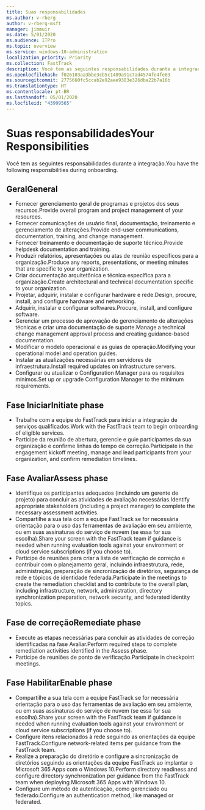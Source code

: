```yaml
---
title: Suas responsabilidades
ms.author: v-rberg
author: v-rberg-msft
manager: jimmuir
ms.date: 5/01/2020
ms.audience: ITPro
ms.topic: overview
ms.service: windows-10-administration
localization_priority: Priority
ms.collection: FastTrack
description: Você tem as seguintes responsabilidades durante a integração do Windows 10.
ms.openlocfilehash: f026103aa3bbe3cb5c1409a91c7ad4574fe4fe03
ms.sourcegitcommit: 2775660fc5ccab2e92aee9383e326dba22b7a16b
ms.translationtype: HT
ms.contentlocale: pt-BR
ms.lasthandoff: 05/01/2020
ms.locfileid: "43999565"
---
```

# <a name="your-responsibilities"></a><span data-ttu-id="5a779-103">Suas responsabilidades</span><span class="sxs-lookup"><span data-stu-id="5a779-103">Your Responsibilities</span></span>

<span data-ttu-id="5a779-104">Você tem as seguintes responsabilidades durante a integração.</span><span class="sxs-lookup"><span data-stu-id="5a779-104">You have the following responsibilities during onboarding.</span></span>

## <a name="general"></a><span data-ttu-id="5a779-105">Geral</span><span class="sxs-lookup"><span data-stu-id="5a779-105">General</span></span>

- <span data-ttu-id="5a779-106">Fornecer gerenciamento geral de programas e projetos dos seus recursos.</span><span class="sxs-lookup"><span data-stu-id="5a779-106">Provide overall program and project management of your resources.</span></span>
- <span data-ttu-id="5a779-107">Fornecer comunicações de usuário final, documentação, treinamento e gerenciamento de alterações.</span><span class="sxs-lookup"><span data-stu-id="5a779-107">Provide end-user communications, documentation, training, and change management.</span></span>
- <span data-ttu-id="5a779-108">Fornecer treinamento e documentação de suporte técnico.</span><span class="sxs-lookup"><span data-stu-id="5a779-108">Provide helpdesk documentation and training.</span></span>
- <span data-ttu-id="5a779-109">Produzir relatórios, apresentações ou atas de reunião específicos para a organização.</span><span class="sxs-lookup"><span data-stu-id="5a779-109">Produce any reports, presentations, or meeting minutes that are specific to your organization.</span></span>
- <span data-ttu-id="5a779-110">Criar documentação arquitetônica e técnica específica para a organização.</span><span class="sxs-lookup"><span data-stu-id="5a779-110">Create architectural and technical documentation specific to your organization.</span></span>
- <span data-ttu-id="5a779-111">Projetar, adquirir, instalar e configurar hardware e rede.</span><span class="sxs-lookup"><span data-stu-id="5a779-111">Design, procure, install, and configure hardware and networking.</span></span>
- <span data-ttu-id="5a779-112">Adquirir, instalar e configurar softwares.</span><span class="sxs-lookup"><span data-stu-id="5a779-112">Procure, install, and configure software.</span></span>
- <span data-ttu-id="5a779-113">Gerenciar um processo de aprovação de gerenciamento de alterações técnicas e criar uma documentação de suporte.</span><span class="sxs-lookup"><span data-stu-id="5a779-113">Manage a technical change management approval process and creating guidance-based documentation.</span></span>
- <span data-ttu-id="5a779-114">Modificar o modelo operacional e as guias de operação.</span><span class="sxs-lookup"><span data-stu-id="5a779-114">Modifying your operational model and operation guides.</span></span>
- <span data-ttu-id="5a779-115">Instalar as atualizações necessárias em servidores de infraestrutura.</span><span class="sxs-lookup"><span data-stu-id="5a779-115">Install required updates on infrastructure servers.</span></span>
- <span data-ttu-id="5a779-116">Configurar ou atualizar o Configuration Manager para os requisitos mínimos.</span><span class="sxs-lookup"><span data-stu-id="5a779-116">Set up or upgrade Configuration Manager to the minimum requirements.</span></span>

## <a name="initiate-phase"></a><span data-ttu-id="5a779-117">Fase Iniciar</span><span class="sxs-lookup"><span data-stu-id="5a779-117">Initiate phase</span></span>

- <span data-ttu-id="5a779-118">Trabalhe com a equipe do FastTrack para iniciar a integração de serviços qualificados.</span><span class="sxs-lookup"><span data-stu-id="5a779-118">Work with the FastTrack team to begin onboarding of eligible services.</span></span>
- <span data-ttu-id="5a779-119">Participe da reunião de abertura, gerencie e guie participantes da sua organização e confirme linhas do tempo de correção.</span><span class="sxs-lookup"><span data-stu-id="5a779-119">Participate in the engagement kickoff meeting, manage and lead participants from your organization, and confirm remediation timelines.</span></span>

## <a name="assess-phase"></a><span data-ttu-id="5a779-120">Fase Avaliar</span><span class="sxs-lookup"><span data-stu-id="5a779-120">Assess phase</span></span>

- <span data-ttu-id="5a779-121">Identifique os participantes adequados (incluindo um gerente de projeto) para concluir as atividades de avaliação necessárias.</span><span class="sxs-lookup"><span data-stu-id="5a779-121">Identify appropriate stakeholders (including a project manager) to complete the necessary assessment activities.</span></span>
- <span data-ttu-id="5a779-122">Compartilhe a sua tela com a equipe FastTrack se for necessária orientação para o uso das ferramentas de avaliação em seu ambiente, ou em suas assinaturas do serviço de nuvem (se essa for sua escolha).</span><span class="sxs-lookup"><span data-stu-id="5a779-122">Share your screen with the FastTrack team if guidance is needed when running evaluation tools against your environment or cloud service subscriptions (if you choose to).</span></span>
- <span data-ttu-id="5a779-123">Participe de reuniões para criar a lista de verificação de correção e contribuir com o planejamento geral, incluindo infraestrutura, rede, administração, preparação de sincronização de diretórios, segurança de rede e tópicos de identidade federada.</span><span class="sxs-lookup"><span data-stu-id="5a779-123">Participate in the meetings to create the remediation checklist and to contribute to the overall plan, including infrastructure, network, administration, directory synchronization preparation, network security, and federated identity topics.</span></span>

## <a name="remediate-phase"></a><span data-ttu-id="5a779-124">Fase de correção</span><span class="sxs-lookup"><span data-stu-id="5a779-124">Remediate phase</span></span>

- <span data-ttu-id="5a779-125">Execute as etapas necessárias para concluir as atividades de correção identificadas na fase Avaliar.</span><span class="sxs-lookup"><span data-stu-id="5a779-125">Perform required steps to complete remediation activities identified in the Assess phase.</span></span>
- <span data-ttu-id="5a779-126">Participe de reuniões de ponto de verificação.</span><span class="sxs-lookup"><span data-stu-id="5a779-126">Participate in checkpoint meetings.</span></span>

## <a name="enable-phase"></a><span data-ttu-id="5a779-127">Fase Habilitar</span><span class="sxs-lookup"><span data-stu-id="5a779-127">Enable phase</span></span>

- <span data-ttu-id="5a779-128">Compartilhe a sua tela com a equipe FastTrack se for necessária orientação para o uso das ferramentas de avaliação em seu ambiente, ou em suas assinaturas do serviço de nuvem (se essa for sua escolha).</span><span class="sxs-lookup"><span data-stu-id="5a779-128">Share your screen with the FastTrack team if guidance is needed when running evaluation tools against your environment or cloud service subscriptions (if you choose to).</span></span>
- <span data-ttu-id="5a779-129">Configure itens relacionados à rede seguindo as orientações da equipe FastTrack.</span><span class="sxs-lookup"><span data-stu-id="5a779-129">Configure network-related items per guidance from the FastTrack team.</span></span>
- <span data-ttu-id="5a779-130">Realize a preparação do diretório e configure a sincronização de diretórios seguindo as orientações da equipe FastTrack ao implantar o Microsoft 365 Apps com o Windows 10.</span><span class="sxs-lookup"><span data-stu-id="5a779-130">Perform directory readiness and configure directory synchronization per guidance from the FastTrack team when deploying Microsoft 365 Apps with Windows 10.</span></span>
- <span data-ttu-id="5a779-131">Configure um método de autenticação, como gerenciado ou federado.</span><span class="sxs-lookup"><span data-stu-id="5a779-131">Configure an authentication method, like managed or federated.</span></span>

